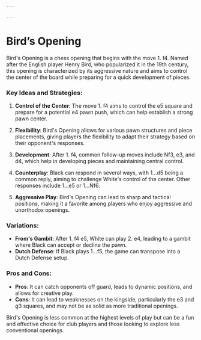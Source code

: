 ```yaml
---

---
```

# Bird’s Opening

Bird's Opening is a chess opening that begins with the move 1. f4. Named after the English player Henry Bird, who popularized it in the 19th century, this opening is characterized by its aggressive nature and aims to control the center of the board while preparing for a quick development of pieces.

### Key Ideas and Strategies:
1. **Control of the Center**: The move 1. f4 aims to control the e5 square and prepare for a potential e4 pawn push, which can help establish a strong pawn center.

2. **Flexibility**: Bird's Opening allows for various pawn structures and piece placements, giving players the flexibility to adapt their strategy based on their opponent's responses.

3. **Development**: After 1. f4, common follow-up moves include Nf3, e3, and d4, which help in developing pieces and maintaining central control.

4. **Counterplay**: Black can respond in several ways, with 1...d5 being a common reply, aiming to challenge White's control of the center. Other responses include 1...e5 or 1...Nf6.

5. **Aggressive Play**: Bird's Opening can lead to sharp and tactical positions, making it a favorite among players who enjoy aggressive and unorthodox openings.

### Variations:
- **From's Gambit**: After 1. f4 e5, White can play 2. e4, leading to a gambit where Black can accept or decline the pawn.
- **Dutch Defense**: If Black plays 1...f5, the game can transpose into a Dutch Defense setup.

### Pros and Cons:
- **Pros**: It can catch opponents off guard, leads to dynamic positions, and allows for creative play.
- **Cons**: It can lead to weaknesses on the kingside, particularly the e3 and g3 squares, and may not be as solid as more traditional openings.

Bird's Opening is less common at the highest levels of play but can be a fun and effective choice for club players and those looking to explore less conventional openings.